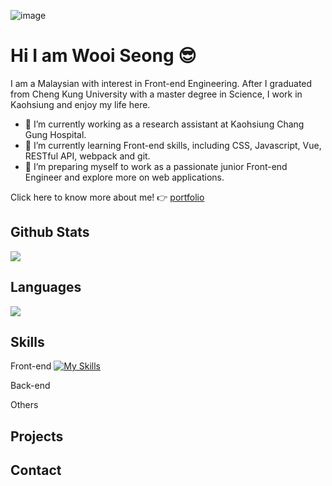 ![image](https://i.ibb.co/8xT05gt/2024-12-19-195343.png)

# Hi I am Wooi Seong :sunglasses:
I am a Malaysian with interest in Front-end Engineering. After I graduated from Cheng Kung University with a master degree in Science, I work in Kaohsiung and enjoy my life here.

- 🔭 I’m currently working as a research assistant at Kaohsiung Chang Gung Hospital.
- 🌱 I’m currently learning Front-end skills, including CSS, Javascript, Vue, RESTful API, webpack and git.
- 👯 I’m preparing myself to work as a passionate junior Front-end Engineer and explore more on web applications.

Click here to know more about me! :point_right: 
<a href="https://portfolio-project-vercel-mocha.vercel.app/">portfolio</a>

## Github Stats
  <img src="https://getusetprofile.vercel.app/api?username=wooiseong&theme=vue-dark&show_icons=true&count_private=true&hide_title=true" />

## Languages
  <img  src="https://github-readme-stats.vercel.app/api/top-langs/?username=wooiseong&theme=tokyonight" />

## Skills
Front-end
[![My Skills](https://skillicons.dev/icons?i=js,html,css,vue,sass,less)](https://skillicons.dev)

Back-end

Others

## Projects

## Contact

